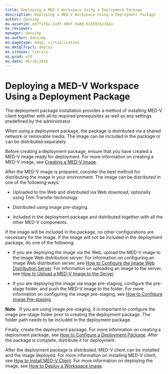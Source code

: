 ```yaml
---
title: Deploying a MED-V Workspace Using a Deployment Package
description: Deploying a MED-V Workspace Using a Deployment Package
author: dansimp
ms.assetid: e07fa70a-1a9f-486f-9a86-b33593b234da
ms.reviewer: 
manager: dansimp
ms.author: dansimp
ms.pagetype: mdop, virtualization
ms.mktglfcycl: deploy
ms.sitesec: library
ms.prod: w10
ms.date: 06/16/2016
---
```



# Deploying a MED-V Workspace Using a Deployment Package


The deployment package installation provides a method of installing MED-V client together with all its required prerequisites as well as any settings predefined by the administrator.

When using a deployment package, the package is distributed via a shared network or removable media. The image can be included in the package or can be distributed separately.

Before creating a deployment package, ensure that you have created a MED-V image ready for deployment. For more information on creating a MED-V image, see [Creating a MED-V Image](creating-a-med-v-image.md).

After the MED-V image is prepared, consider the best method for distributing the image in your environment. The image can be distributed in one of the following ways:

-   Uploaded to the Web and distributed via Web download, optionally using Trim Transfer technology.

-   Distributed using image pre-staging.

-   Included in the deployment package and distributed together with all the other MED-V components.

If the image will be included in the package, no other configurations are necessary for the image. If the image will not be included in the deployment package, do one of the following:

-   If you are deploying the image via the Web, upload the MED-V image to the image Web distribution server. For information on configuring an image Web distribution server, see [How to Configure the Image Web Distribution Server](how-to-configure-the-image-web-distribution-server.md). For information on uploading an image to the server, see [How to Upload a MED-V Image to the Server](how-to-upload-a-med-v-image-to-the-server.md).

-   If you are deploying the image via image pre-staging, configure the pre-stage folder, and push the MED-V image to the folder. For more information on configuring the image pre-staging, see [How to Configure Image Pre-staging](how-to-configure-image-pre-staging.md).

**Note**  
If you are using image pre-staging, it is important to configure the image pre-stage folder prior to creating the deployment package. The folder path needs to be included in the deployment package.

 

Finally, create the deployment package. For more information on creating a deployment package, see [How to Configure a Deployment Package](how-to-configure-a-deployment-package.md). After the package is complete, distribute it for deployment.

After the deployment package is distributed, MED-V client can be installed and the image deployed. For more information on installing MED-V client, see [How to Install MED-V Client](how-to-install-med-v-clientdeployment-package.md). For more information on deploying the image, see [How to Deploy a Workspace Image](how-to-deploy-a-workspace-imagedeployment-package.md).

 

 





